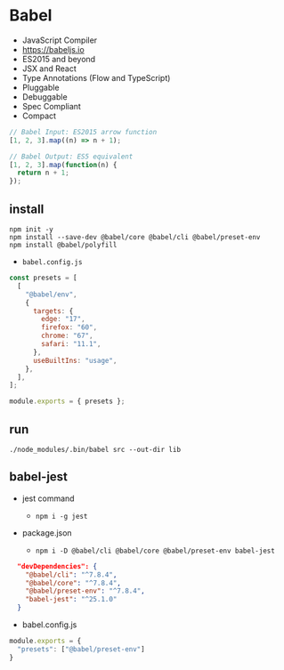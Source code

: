 # Babel
- JavaScript Compiler
- https://babeljs.io
- ES2015 and beyond
- JSX and React
- Type Annotations (Flow and TypeScript)
- Pluggable
- Debuggable
- Spec Compliant
- Compact

```js
// Babel Input: ES2015 arrow function
[1, 2, 3].map((n) => n + 1);

// Babel Output: ES5 equivalent
[1, 2, 3].map(function(n) {
  return n + 1;
});
```

## install

```
npm init -y
npm install --save-dev @babel/core @babel/cli @babel/preset-env
npm install @babel/polyfill
```

- `babel.config.js`

```js
const presets = [
  [
    "@babel/env",
    {
      targets: {
        edge: "17",
        firefox: "60",
        chrome: "67",
        safari: "11.1",
      },
      useBuiltIns: "usage",
    },
  ],
];

module.exports = { presets };
```

## run

```
./node_modules/.bin/babel src --out-dir lib
```

## babel-jest

- jest command
  * `npm i -g jest`

- package.json
  * `npm i -D @babel/cli @babel/core @babel/preset-env babel-jest`

```json
  "devDependencies": {
    "@babel/cli": "^7.8.4",
    "@babel/core": "^7.8.4",
    "@babel/preset-env": "^7.8.4",
    "babel-jest": "^25.1.0"
  }
```

- babel.config.js

```js
module.exports = {
  "presets": ["@babel/preset-env"]
}
```

